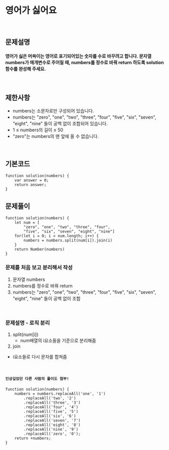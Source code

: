 # 영어가 싫어요

<br>

## 문제설명
#### 영어가 싫은 머쓱이는 영어로 표기되어있는 숫자를 수로 바꾸려고 합니다. 문자열 numbers가 매개변수로 주어질 때, numbers를 정수로 바꿔 return 하도록 solution 함수를 완성해 주세요.


<br>

## 제한사항
* numbers는 소문자로만 구성되어 있습니다.
* numbers는 "zero", "one", "two", "three", "four", "five", "six", "seven", "eight", "nine" 들이 공백 없이 조합되어 있습니다.
* 1 ≤ numbers의 길이 ≤ 50
* "zero"는 numbers의 맨 앞에 올 수 없습니다.

<br>

## 기본코드
```
function solution(numbers) {
    var answer = 0;
    return answer;
}
```


## 문제풀이
```
function solution(numbers) {
    let num = [
        "zero", "one", "two", "three", "four",
        "five", "six", "seven", "eight", "nine"]
    for(let i = 0; i < num.length; i++) {
        numbers = numbers.split(num[i]).join(i)
    }
    return Number(numbers)
}
```
### 문제를 처음 보고 분리해서 작성
1.  문자열 numbers
2. numbers를 정수로 바꿔 return
3. numbers는 "zero", "one", "two", "three", "four", "five", "six", "seven", "eight", "nine" 들이 공백 없이 조합

<br>

### 문제설명 - 로직 분리
1. split(num[i])
   - num배열의 i요소들을 기준으로 분리해줌 
2.  join
   - i요소들로 다시 문자를 합쳐줌


<br>

#### `인상깊었던 다른 사람의 풀이도 첨부!`
```
function solution(numbers) {
    numbers = numbers.replaceAll('one', '1')
        .replaceAll('two', '2')
        .replaceAll('three', '3')
        .replaceAll('four', '4')
        .replaceAll('five', '5')
        .replaceAll('six', '6')
        .replaceAll('seven', '7')
        .replaceAll('eight', '8')
        .replaceAll('nine', '9')
        .replaceAll('zero', '0');
    return +numbers;
}
```
